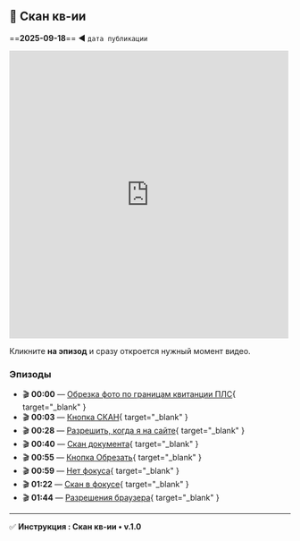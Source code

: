 ## 📸 Скан кв-ии
==**2025-09-18**== ◄ `дата публикации`
<iframe width="500" height="515" src="https://www.youtube.com/embed/wnBVOTwFgDk" frameborder="0" allowfullscreen></iframe>

Кликните **на эпизод** и сразу откроется нужный момент видео.

### Эпизоды

- 🎬 **00:00** — [Обрезка фото по границам квитанции ПЛС](https://youtu.be/wnBVOTwFgDk?t=0){ target="_blank" }
- 🎬 **00:03** — [Кнопка СКАН](https://youtu.be/wnBVOTwFgDk4?t=3){ target="_blank" }
- 🎬 **00:28** — [Разрешить, когда я на сайте](https://youtu.be/wnBVOTwFgDk4?t=28){ target="_blank" }
- 🎬 **00:40** — [Скан документа](https://youtu.be/wnBVOTwFgDk4?t=40){ target="_blank" }
- 🎬 **00:55** — [Кнопка Обрезать](https://youtu.be/wnBVOTwFgDk4?t=55){ target="_blank" }
- 🎬 **00:59** — [Нет фокуса](https://youtu.be/wnBVOTwFgDk4?t=59){ target="_blank" }
- 🎬 **01:22** — [Скан в фокусе](https://youtu.be/wnBVOTwFgDk4?t=82){ target="_blank" }
- 🎬 **01:44** — [Разрешения браузера](https://youtu.be/wnBVOTwFgDk4?t=104){ target="_blank" }

---

✅ **Инструкция : Скан кв-ии • v.1.0**
